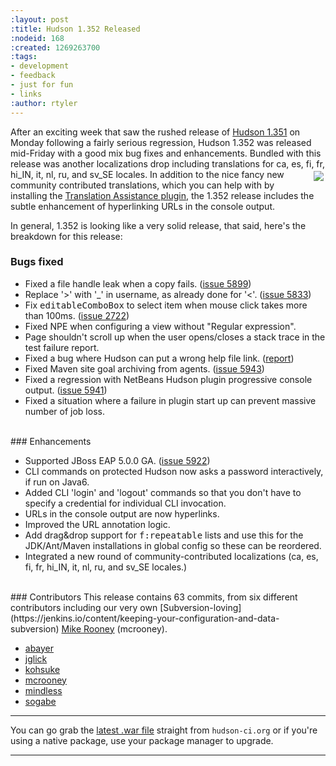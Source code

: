```yaml
---
:layout: post
:title: Hudson 1.352 Released
:nodeid: 168
:created: 1269263700
:tags:
- development
- feedback
- just for fun
- links
:author: rtyler
---
```

After an exciting week that saw the rushed release of [Hudson 1.351](https://jenkins.io/content/breaking-hudson-1351-released) on Monday following a fairly serious regression, Hudson 1.352 was released mid-Friday with a good mix bug fixes and enhancements. Bundled with this release was another localizations drop including translations for ca, es, fi, fr, hi_IN, it, nl, ru, and sv_SE locales.<img src="https://web.archive.org/web/*/https://agentdero.cachefly.net/continuousblog/hudson_neon.jpg" align="right" hspace="3" vspace="3"/> In addition to the nice fancy new community contributed translations, which you can help with by installing the [Translation Assistance plugin](https://wiki.jenkins.io/display/JENKINS/Translation+Assistance+Plugin), the 1.352 release includes the subtle enhancement of hyperlinking URLs in the console output.

In general, 1.352 is looking like a very solid release, that said, here's the breakdown for this release:


### Bugs fixed
<ul class=image> 
  <li class=bug> 
    Fixed a file handle leak when a copy fails.
    (<a href="https://issues.jenkins.io/browse/JENKINS-5899">issue 5899</a>)
  <li class=bug> 
    Replace '&gt;' with '_' in username, as already done for '&lt;'.
    (<a href="https://issues.jenkins.io/browse/JENKINS-5833">issue 5833</a>)
  <li class=bug> 
    Fix <tt>editableComboBox</tt> to select item when mouse click takes more than 100ms.
    (<a href="https://issues.jenkins.io/browse/JENKINS-2722">issue 2722</a>)
  <li class=bug> 
    Fixed NPE when configuring a view without "Regular expression".
  <li class=bug> 
    Page shouldn't scroll up when the user opens/closes a stack trace in the test failure report.
  <li class=bug> 
    Fixed a bug where Hudson can put a wrong help file link.
    (<a href="https://n4.nabble.com/Resolution-of-help-files-in-jelly-entries-tp1592533p1592533.html">report</a>)
  <li class=bug> 
    Fixed Maven site goal archiving from agents.
    (<a href="https://issues.jenkins.io/browse/JENKINS-5943">issue 5943</a>)
  <li class=bug> 
    Fixed a regression with NetBeans Hudson plugin progressive console output.
    (<a href="https://issues.jenkins.io/browse/JENKINS-5941">issue 5941</a>)
  <li class=bug> 
    Fixed a situation where a failure in plugin start up can prevent massive number of job loss. </ul>


<br clear="all"/>
### Enhancements
<ul>
  <li class=rfe> 
    Supported JBoss EAP 5.0.0 GA.
    (<a href="https://issues.jenkins.io/browse/JENKINS-5922">issue 5922</a>)
  <li class=rfe> 
    CLI commands on protected Hudson now asks a password interactively, if run on Java6.
  <li class=rfe> 
    Added CLI 'login' and 'logout' commands so that you don't have to specify a credential
    for individual CLI invocation. 
  <li class=rfe> 
    URLs in the console output are now hyperlinks. 
  <li class=rfe> 
    Improved the URL annotation logic.
  <li class=rfe> 
    Add drag&amp;drop support for <tt>f:repeatable</tt> lists and use this for
    the JDK/Ant/Maven installations in global config so these can be reordered.
  <li class=rfe> 
    Integrated a new round of community-contributed localizations (ca, es, fi, fr, hi_IN, it, nl, ru, and sv_SE locales.)
</ul>
<!--break-->
<br clear="all"/>
### Contributors
This release contains 63 commits, from six different contributors including our very own [Subversion-loving](https://jenkins.io/content/keeping-your-configuration-and-data-subversion) <a id="aptureLink_Ee9tWyJQUm" href="https://twitter.com/MikeRooney">Mike Rooney</a> (mcrooney).

* <a id="aptureLink_5nO4bAJUea" href="https://twitter.com/abayer">abayer</a>
* <a id="aptureLink_k1FSSV57Pl" href="https://blogs.sun.com/jglick/">jglick</a>
* <a id="aptureLink_7UNdgyqEaS" href="https://twitter.com/kohsukekawa">kohsuke</a>
* <a id="aptureLink_Ee9tWyJQUm" href="https://twitter.com/MikeRooney">mcrooney</a>
* <a id="aptureLink_XwoYyUAc5v" href="https://blogs.sun.com/mindless">mindless</a>
* <a id="aptureLink_hkiotPcJud" href="https://twitter.com/ssogabe">sogabe</a>



----

You can go grab the [latest .war file](http://mirrors.jenkins.io/war-stable/latest/jenkins.war) straight from `hudson-ci.org` or if you're using a native package, use your package manager to upgrade.

----
